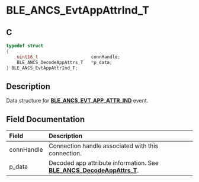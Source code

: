 # BLE_ANCS_EvtAppAttrInd_T

## C

```c
typedef struct           
{                                                       
    uint16_t                    connHandle;
    BLE_ANCS_DecodeAppAttrs_T   *p_data;
} BLE_ANCS_EvtAppAttrInd_T; 
```

## Description

Data structure for **[BLE_ANCS_EVT_APP_ATTR_IND](GUID-09E4D761-E240-4D15-8065-2AB976C30FAB.md)** event.


## Field Documentation

|Field|Description|
|:---|:---|
|connHandle|Connection handle associated with this connection.|  
|p_data|Decoded app attribute information. See **[BLE_ANCS_DecodeAppAttrs_T](GUID-D042A3BB-FDEF-4E21-9EAE-42452A3D7A03.md)**.|

